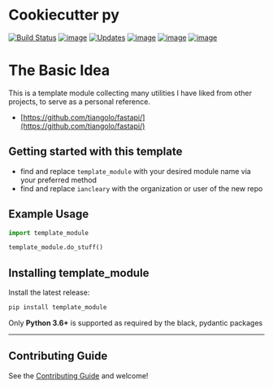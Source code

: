 # Cookiecutter py
[![Build Status](https://img.shields.io/travis/com/iancleary/template_module/master.svg)](https://img.shields.io/travis/com/iancleary/template_module)
[![image](https://img.shields.io/pypi/v/template_module.svg)](https://pypi.org/project/template_module/)
[![Updates](https://pyup.io/repos/github/iancleary/template_module/shield.svg)](https://pyup.io/repos/github/iancleary/template_module/)
[![image](https://img.shields.io/pypi/l/template_module.svg)](https://pypi.org/project/template_module/)
[![image](https://img.shields.io/pypi/pyversions/template_module.svg)](https://pypi.org/project/template_module/)
[![image](https://img.shields.io/github/contributors/iancleary/template_module.svg)](https://github.com/iancleary/template_module/graphs/contributors)


# The Basic Idea

This is a template module collecting many utilities I have liked from other projects, to serve as a personal reference.
- [https://github.com/tiangolo/fastapi/](https://github.com/tiangolo/fastapi/)

## Getting started with this template

- find and replace `template_module` with your desired module name via your preferred method
- find and replace `iancleary` with the organization or user of the new repo

## Example Usage

```python
import template_module

template_module.do_stuff()
```

## Installing template_module

Install the latest release:

```bash
pip install template_module
```

Only **Python 3.6+** is supported as required by the black, pydantic packages

----------

## Contributing Guide

See the [Contributing Guide](CONTRIBUTING.md) and welcome!
